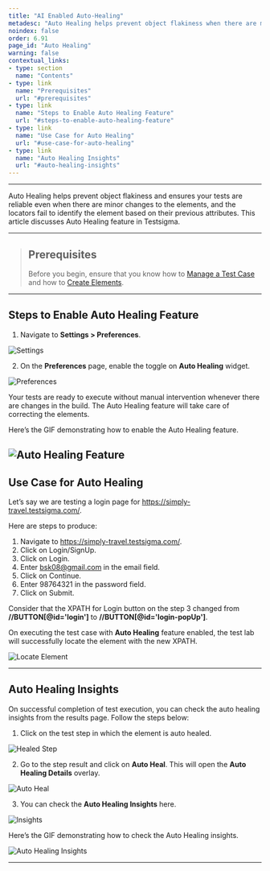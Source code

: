 ```yaml
---
title: "AI Enabled Auto-Healing"
metadesc: "Auto Healing helps prevent object flakiness when there are minor changes to the elements. This article discusses how to enable Auto Healing Feature in Testsigma"
noindex: false
order: 6.91
page_id: "Auto Healing"
warning: false
contextual_links:
- type: section
  name: "Contents"
- type: link
  name: "Prerequisites"
  url: "#prerequisites"
- type: link
  name: "Steps to Enable Auto Healing Feature"
  url: "#steps-to-enable-auto-healing-feature"
- type: link
  name: "Use Case for Auto Healing"
  url: "#use-case-for-auto-healing"
- type: link
  name: "Auto Healing Insights"
  url: "#auto-healing-insights"
---
```


---


Auto Healing helps prevent object flakiness and ensures your tests are reliable even when there are minor changes to the elements, and the locators fail to identify the element based on their previous attributes. This article discusses Auto Healing feature in Testsigma. 

---

> ## **Prerequisites**
>
>
> Before you begin, ensure that you know how to [Manage a Test Case](https://testsigma.com/docs/test-cases/manage/add-edit-delete/) and how to [Create Elements](https://testsigma.com/docs/elements/overview/).

---

## **Steps to Enable Auto Healing Feature**

1. Navigate to **Settings > Preferences**.

![Settings](https://s3.amazonaws.com/static-docs.testsigma.com/new_images/projects/applications/ahsetngs.png)

2. On the **Preferences** page, enable the toggle on **Auto Healing** widget. 

![Preferences](https://s3.amazonaws.com/static-docs.testsigma.com/new_images/projects/applications/ahpref.png)

Your tests are ready to execute without manual intervention whenever there are changes in the build. The Auto Healing feature will take care of correcting the elements.

Here’s the GIF demonstrating how to enable the Auto Healing feature.

![Auto Healing Feature](https://s3.amazonaws.com/static-docs.testsigma.com/new_images/projects/applications/ahenable.gif)
---

## **Use Case for Auto Healing**

Let’s say we are testing a login page for https://simply-travel.testsigma.com/. 

Here are steps to produce:
1. Navigate to https://simply-travel.testsigma.com/.
2. Click on Login/SignUp.
3. Click on Login.
4. Enter bsk08@gmail.com in the email field. 
5. Click on Continue.
6. Enter 98764321 in the password field.
7. Click on Submit.

Consider that the XPATH for Login button on the step 3 changed from **//BUTTON[@id='login']** to **//BUTTON[@id='login-popUp']**. 

On executing the test case with **Auto Healing** feature enabled, the test lab will successfully locate the element with the new XPATH. 

![Locate Element](https://s3.amazonaws.com/static-docs.testsigma.com/new_images/projects/applications/ahdif.png)

---

## **Auto Healing Insights**

On successful completion of test execution, you can check the auto healing insights from the results page. Follow the steps below:

1. Click on the test step in which the element is auto healed.

![Healed Step](https://s3.amazonaws.com/static-docs.testsigma.com/new_images/projects/applications/ahelem.png)

2. Go to the step result and click on **Auto Heal**. This will open the **Auto Healing Details** overlay.

![Auto Heal](https://s3.amazonaws.com/static-docs.testsigma.com/new_images/projects/applications/ahstep.png)

3. You can check the **Auto Healing Insights** here.

![Insights](https://s3.amazonaws.com/static-docs.testsigma.com/new_images/projects/applications/ahdinsights.png)

Here’s the GIF demonstrating how to check the Auto Healing insights.

![Auto Healing Insights](https://s3.amazonaws.com/static-docs.testsigma.com/new_images/projects/applications/AHInsights.gif)




---